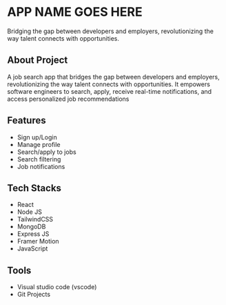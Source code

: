 # APP NAME GOES HERE
Bridging the gap between developers and employers, revolutionizing the way talent connects with opportunities.

## About Project
A job search app that bridges the gap between developers and employers, revolutionizing the way talent connects with opportunities. It empowers software engineers to search, apply, receive real-time notifications, and access personalized job recommendations

## Features
- Sign up/Login
- Manage profile
- Search/apply to jobs
- Search filtering
- Job notifications

## Tech Stacks
- React
- Node JS
- TailwindCSS
- MongoDB
- Express JS
- Framer Motion
- JavaScript

## Tools
- Visual studio code (vscode)
- Git Projects

